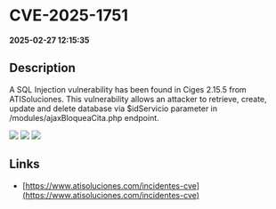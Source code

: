 # CVE-2025-1751

**2025-02-27 12:15:35**

## Description
A SQL Injection vulnerability has been found in Ciges 2.15.5 from ATISoluciones. This vulnerability allows an attacker to retrieve, create, update and delete database via $idServicio parameter in /modules/ajaxBloqueaCita.php endpoint.

![](https://img.shields.io/static/v1?label=Score&message=9.8&color=red)
![](https://img.shields.io/static/v1?label=Severity&message=CRITICAL&color=red)
![](https://img.shields.io/static/v1?label=CWE&message=SQL&color=green)

## Links
- [https://www.atisoluciones.com/incidentes-cve](https://www.atisoluciones.com/incidentes-cve)
